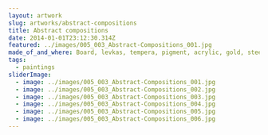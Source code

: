 ```yaml
---
layout: artwork
slug: artworks/abstract-compositions
title: Abstract compositions
date: 2014-01-01T23:12:30.314Z
featured: ../images/005_003_Abstract-Compositions_001.jpg
made_of_and_where: Board, levkas, tempera, pigment, acrylic, gold, steel. 105x25 and 80x80. Lviv.
tags:
  - paintings
sliderImage:
  - image: ../images/005_003_Abstract-Compositions_001.jpg
  - image: ../images/005_003_Abstract-Compositions_002.jpg
  - image: ../images/005_003_Abstract-Compositions_003.jpg
  - image: ../images/005_003_Abstract-Compositions_004.jpg
  - image: ../images/005_003_Abstract-Compositions_005.jpg
  - image: ../images/005_003_Abstract-Compositions_006.jpg
---
```

